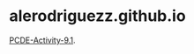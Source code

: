 # alerodriguezz.github.io

[PCDE-Activity-9.1](https://alerodriguezz.github.io/PCDE-Activity-9.1/).
